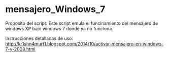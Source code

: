 mensajero_Windows_7
===================

Proposito del script: Este script emula el funcinamiento del mensajero de windows XP bajo windows 7 donde ya no funciona.

Instrucciones detalladas de uso: http://kr1shn4murt1.blogspot.com/2014/10/activar-mensajero-en-windows-7-y-2008.html


